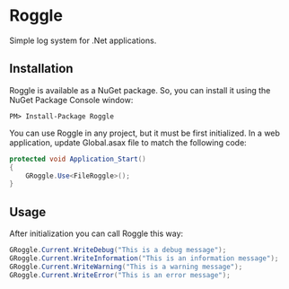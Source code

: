 Roggle
======

Simple log system for .Net applications.

Installation
------------

Roggle is available as a NuGet package. So, you can install it using the NuGet Package Console window:

```
PM> Install-Package Roggle
```

You can use Roggle in any project, but it must be first initialized. In a web application, update Global.asax file to match the following code:

```csharp
protected void Application_Start()
{
    GRoggle.Use<FileRoggle>();
}
```

Usage
-----

After initialization you can call Roggle this way:

```csharp
GRoggle.Current.WriteDebug("This is a debug message");
GRoggle.Current.WriteInformation("This is an information message");
GRoggle.Current.WriteWarning("This is a warning message");
GRoggle.Current.WriteError("This is an error message");
```
